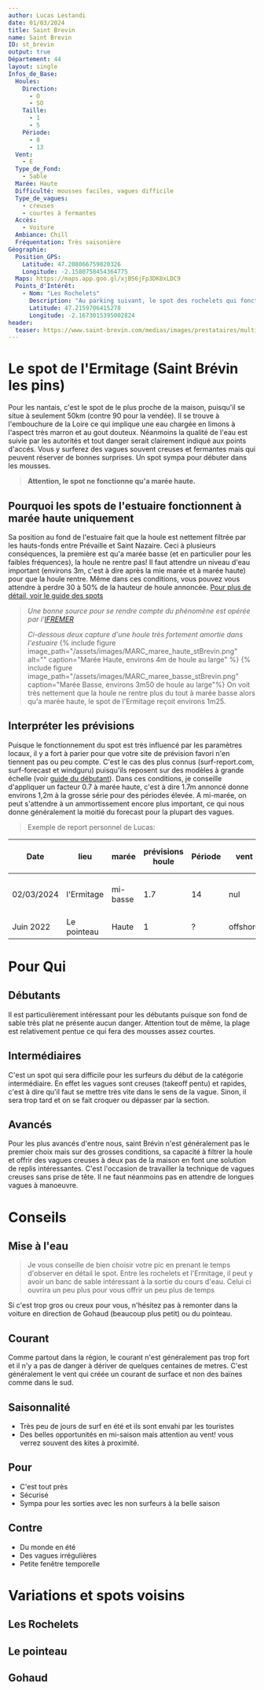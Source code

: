 ```yaml
---
author: Lucas Lestandi
date: 01/03/2024
title: Saint Brevin
name: Saint Brevin
ID: st_brevin
output: true
Département: 44
layout: single
Infos_de_Base:
  Houles:
    Direction:
      - O
      - SO
    Taille:
      - 1
      - 5
    Période:
      - 8
      - 13
  Vent:
    - E
  Type_de_Fond:
    - Sable
  Marée: Haute
  Difficulté: mousses faciles, vagues difficile 
  Type_de_vagues:
    - creuses
    - courtes à fermantes
  Accès:
    - Voiture
  Ambiance: Chill
  Fréquentation: Très saisonière
Géographie:
  Position_GPS:
    Latitude: 47.208066759820326
    Longitude: -2.1580758454364775
  Maps: https://maps.app.goo.gl/xjBS6jFp3DK8xLDC9
  Points_d'Intérêt:
    - Nom: "Les Rochelets"
      Description: "Au parking suivant, le spot des rochelets qui fonctionne sur les mêmes bases"
      Latitude: 47.2159706415278
      Longitude: -2.1673015395002824
header: 
  teaser: https://www.saint-brevin.com/medias/images/prestataires/multitailles/800x600_saintbrevinlespins-foretpierreattelee-vueocean2-bd-ddufour-2021-8868.jpg
---
```


# Le spot de l'Ermitage (Saint Brévin les pins)
Pour les nantais, c'est le spot de le plus proche de la maison, puisqu'il se situe à seulement 50km (contre 90 pour la vendée). Il se trouve à l'embouchure de la Loire ce qui implique une eau chargée en limons à l'aspect très marron et au gout douteux. Néanmoins la qualité de l'eau est suivie par les autorités et tout danger serait clairement indiqué aux points d'accés. Vous y surferez des vagues souvent creuses et fermantes mais qui peuvent réserver de bonnes surprises. Un spot sympa pour débuter dans les mousses.

> **Attention, le spot ne fonctionne qu'a marée haute.**

## Pourquoi les spots de l'estuaire fonctionnent à marée haute uniquement
Sa position au fond de l'estuaire fait que la houle est nettement filtrée par les hauts-fonds entre Prévaille et Saint Nazaire. Ceci à plusieurs conséquences, la première est qu'a marée basse (et en particulier pour les faibles fréquences), la houle ne rentre pas! Il faut attendre un niveau d'eau important (environs 3m, c'est à dire après la mie marée et à marée haute) pour que la houle rentre. Même dans ces conditions, vous pouvez vous attendre à perdre 30 à 50% de la hauteur de houle annoncée. [Pour plus de détail, voir le guide des spots](guide_des_spots.html)

> *Une bonne source pour se rendre compte du phénomène est opérée par l'[IFREMER](https://marc.ifremer.fr/resultats/vagues/modeles_atlantique_nord/(typevisu)/map/(zoneid)/7068#appTop)*
>
> *Ci-dessous deux capture d'une houle très fortement amortie dans l'estuaire*
{% include figure image_path="/assets/images/MARC_maree_haute_stBrevin.png" alt="" caption="Marée Haute, environs 4m de houle au large" %}
{% include figure image_path="/assets/images/MARC_maree_basse_stBrevin.png" caption="Marée Basse, environs 3m50 de houle au large"%}
> On voit très nettement que la houle ne rentre plus du tout à marée basse alors qu'a marée haute, le spot de l'Ermitage reçoit environs 1m25.

## Interpréter les prévisions
Puisque le fonctionnement du spot est très influencé par les paramètres locaux, il y a fort à parier pour que votre site de prévision favori n'en tiennent pas ou peu compte. C'est le cas des plus connus (surf-report.com, surf-forecast et windguru) puisqu'ils reposent sur des modèles à grande échelle (voir [guide du débutant](à/faire)). Dans ces conditions, je conseille d'appliquer un facteur 0.7 à  marée haute, c'est à dire 1.7m annoncé donne environs 1,2m à la grosse série pour des périodes élevée.  A mi-marée, on peut s'attendre à un ammortissement encore plus important, ce qui nous donne généralement la moitié du forecast pour la plupart des vagues.

> Exemple de report personnel de Lucas:

| Date       | lieu        | marée    | prévisions houle | Période | vent     | vague moyenne | vague série (réelle) | type de vague                  |
| ---------- | ----------- | -------- | ---------------- | ------- | -------- | ------------- | -------------------- | ------------------------------ |
| 02/03/2024 | l'Ermitage  | mi-basse | 1.7              | 14      | nul      | 0.8           | 1.2                  | Rapides et creuses à fermantes |
| Juin 2022  | Le pointeau | Haute    | 1                | ?       | offshore | 0.5           | 0.8                  | Jolie                          |


# Pour Qui
## Débutants
Il est particulièrement intéressant pour les débutants puisque son fond de sable très plat ne présente aucun danger. Attention tout de même, la plage est relativement pentue ce qui fera des mousses assez courtes. 

## Intermédiaires
C'est un spot qui sera difficile pour les surfeurs du début de la catégorie intermédiaire. En effet les vagues sont creuses (takeoff pentu) et rapides, c'est à dire qu'il faut se mettre très vite dans le sens de la vague. Sinon, il sera trop tard et on se fait croquer ou dépasser par la section.
 
## Avancés
Pour les plus avancés d'entre nous, saint Brévin n'est généralement pas le premier choix mais sur des grosses conditions, sa capacité à filtrer la houle et offrir des vagues creuses à deux pas de la maison en font une solution de replis intéressantes. C'est l'occasion de travailler la technique de vagues creuses sans prise de tête. Il ne faut néanmoins pas en attendre de longues vagues à manoeuvre.

# Conseils
## Mise à l'eau

> Je vous conseille de bien choisir votre pic en prenant le temps d'observer en détail le spot. Entre les rochelets et l'Ermitage, il peut y avoir un banc de sable intéressant à la sortie du cours d'eau. Celui ci ouvrira un peu plus pour vous offrir un peu plus de temps

Si c'est trop gros ou creux pour vous, n'hésitez pas à remonter dans la voiture en direction de Gohaud (beaucoup plus petit) ou du pointeau.

## Courant
Comme partout dans la région, le courant n'est généralement pas trop fort et il n'y a pas de danger à dériver de quelques centaines de metres. C'est généralement le vent qui créée un courant de surface et non des baïnes comme dans le sud.

## Saisonnalité
- Très peu de jours de surf en été et ils sont envahi par les touristes
- Des belles opportunités en mi-saison mais attention au vent! vous verrez souvent des kites à proximité.

## Pour
- C'est tout près
- Sécurisé
- Sympa pour les sorties avec les non surfeurs à la belle saison

## Contre
- Du monde en été
- Des vagues irrégulières
- Petite fenêtre temporelle

# Variations et spots voisins
## Les Rochelets

## Le pointeau

## Gohaud